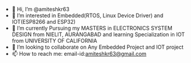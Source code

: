 - 👋 Hi, I’m @amiteshkr63
- 👀 I’m interested in Embedded(RTOS, Linux Device Driver) and IOT(ESP8266 and ESP32)
- 🌱 I’m currently  Pursuing my MASTERS in ELECTRONICS SYSTEM DESIGN from NIELIT, AURANGABAD and learning Specialization in IOT from UNIVERSITY OF CALIFORNIA
- 💞️ I’m looking to collaborate on Any Embedded Project and IOT project
- 📫 How to reach me:
email-id:amiteshkr63@gmail.com


<!---
amiteshkr63/amiteshkr63 is a ✨ special ✨ repository because its `README.md` (this file) appears on your GitHub profile.
You can click the Preview link to take a look at your changes.
--->
